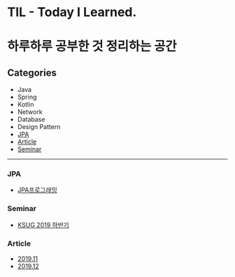 # TIL - Today I Learned.



# 하루하루 공부한 것 정리하는 공간

 

## Categories
- Java
- Spring
- Kotlin
- Network
- Database
- Design Pattern
- [JPA](#JPA)
- [Article](#Article)
- [Seminar](#Seminar)



---

### JPA
- [JPA프로그래밍](https://github.com/Conatuseus/TIL/tree/master/JPA/JPA프로그래밍)

### Seminar
- [KSUG 2019 하반기](https://github.com/Conatuseus/TIL/blob/master/seminar/KSUG%202019.md)


### Article
- [2019.11](https://github.com/Conatuseus/TIL/tree/master/Article/2019-11)
- [2019.12](https://github.com/Conatuseus/TIL/tree/master/Article/2019-12)
